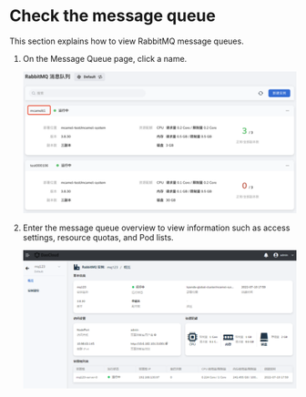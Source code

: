 # Check the message queue

This section explains how to view RabbitMQ message queues.

1. On the Message Queue page, click a name.

    ![](../images/view01.png)

2. Enter the message queue overview to view information such as access settings, resource quotas, and Pod lists.

    ![](../images/view02.png)